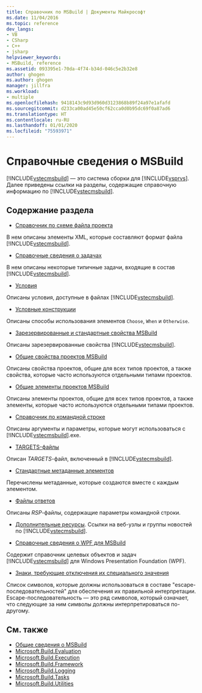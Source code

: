 ```yaml
---
title: Справочник по MSBuild | Документы Майкрософт
ms.date: 11/04/2016
ms.topic: reference
dev_langs:
- VB
- CSharp
- C++
- jsharp
helpviewer_keywords:
- MSBuild, reference
ms.assetid: 093395e1-70da-4f74-b34d-046c5e2b32e8
author: ghogen
ms.author: ghogen
manager: jillfra
ms.workload:
- multiple
ms.openlocfilehash: 9418143c9d93d960d3123868b89f24a97e1afafd
ms.sourcegitcommit: d233ca00ad45e50cf62cca0d0b95dc69f0a87ad6
ms.translationtype: HT
ms.contentlocale: ru-RU
ms.lasthandoff: 01/01/2020
ms.locfileid: "75593971"
---
```

# <a name="msbuild-reference"></a>Справочные сведения о MSBuild
[!INCLUDE[vstecmsbuild](../extensibility/internals/includes/vstecmsbuild_md.md)] — это система сборки для [!INCLUDE[vsprvs](../code-quality/includes/vsprvs_md.md)]. Далее приведены ссылки на разделы, содержащие справочную информацию по [!INCLUDE[vstecmsbuild](../extensibility/internals/includes/vstecmsbuild_md.md)].

## <a name="in-this-section"></a>Содержание раздела
- [Справочник по схеме файла проекта](../msbuild/msbuild-project-file-schema-reference.md)

 В нем описаны элементы XML, которые составляют формат файла [!INCLUDE[vstecmsbuild](../extensibility/internals/includes/vstecmsbuild_md.md)].

- [Справочные сведения о задачах](../msbuild/msbuild-task-reference.md)

 В нем описаны некоторые типичные задачи, входящие в состав [!INCLUDE[vstecmsbuild](../extensibility/internals/includes/vstecmsbuild_md.md)].

- [Условия](../msbuild/msbuild-conditions.md)

 Описаны условия, доступные в файлах [!INCLUDE[vstecmsbuild](../extensibility/internals/includes/vstecmsbuild_md.md)].

- [Условные конструкции](../msbuild/msbuild-conditional-constructs.md)

 Описаны способы использования элементов `Choose`, `When` и `Otherwise`.

- [Зарезервированные и стандартные свойства MSBuild](../msbuild/msbuild-reserved-and-well-known-properties.md)

 Описаны зарезервированные свойства [!INCLUDE[vstecmsbuild](../extensibility/internals/includes/vstecmsbuild_md.md)].

- [Общие свойства проектов MSBuild](../msbuild/common-msbuild-project-properties.md)

 Описаны свойства проектов, общие для всех типов проектов, а также свойства, которые часто используются отдельными типами проектов.

- [Общие элементы проектов MSBuild](../msbuild/common-msbuild-project-items.md)

 Описаны элементы проектов, общие для всех типов проектов, а также элементы, которые часто используются отдельными типами проектов.

- [Справочник по командной строке](../msbuild/msbuild-command-line-reference.md)

 Описаны аргументы и параметры, которые могут использоваться с [!INCLUDE[vstecmsbuild](../extensibility/internals/includes/vstecmsbuild_md.md)].exe.

- [TARGETS-файлы](../msbuild/msbuild-dot-targets-files.md)

 Описан *TARGETS*-файл, включенный в [!INCLUDE[vstecmsbuild](../extensibility/internals/includes/vstecmsbuild_md.md)].

- [Стандартные метаданные элементов](../msbuild/msbuild-well-known-item-metadata.md)

 Перечислены метаданные, которые создаются вместе с каждым элементом.

- [Файлы ответов](../msbuild/msbuild-response-files.md)

 Описаны *RSP*-файлы, содержащие параметры командной строки.

- [Дополнительные ресурсы](https://social.msdn.microsoft.com/forums/vstudio/home?forum=msbuild). Ссылки на веб-узлы и группы новостей по [!INCLUDE[vstecmsbuild](../extensibility/internals/includes/vstecmsbuild_md.md)].

- [Справочные сведения о WPF для MSBuild](../msbuild/wpf-msbuild-reference.md)

 Содержит справочник целевых объектов и задач [!INCLUDE[vstecmsbuild](../extensibility/internals/includes/vstecmsbuild_md.md)] для Windows Presentation Foundation (WPF).

- [Знаки, требующие отключения их специального значения](../msbuild/special-characters-to-escape.md)

 Список символов, которые должны использоваться в составе "escape-последовательностей" для обеспечения их правильной интерпретации. Escape-последовательность — это ряд символов, который означает, что следующие за ним символы должны интерпретироваться по-другому.

## <a name="see-also"></a>См. также

- [Общие сведения о MSBuild](../msbuild/msbuild.md)
- [Microsoft.Build.Evaluation](/dotnet/api/microsoft.build.evaluation)
- [Microsoft.Build.Execution](/dotnet/api/microsoft.build.execution)
- [Microsoft.Build.Framework](/dotnet/api/microsoft.build.framework)
- [Microsoft.Build.Logging](/dotnet/api/microsoft.build.logging)
- [Microsoft.Build.Tasks](/dotnet/api/microsoft.build.tasks)
- [Microsoft.Build.Utilities](/dotnet/api/microsoft.build.utilities)
